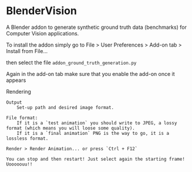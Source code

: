 # BlenderVision
A Blender addon to generate synthetic ground truth data (benchmarks) for Computer Vision applications.



To install the addon simply go to File > User Preferences > Add-on tab > Install from File...

then select the file `addon_ground_truth_generation.py`

Again in the add-on tab make sure that you enable the add-on once it appears



Rendering

    Output
        Set-up path and desired image format.

    File format:
        If it is a `test animation` you should write to JPEG, a lossy format (which means you will loose some quality).
        If it is a `final animation` PNG is the way to go, it is a lossless format.

    Render > Render Animation... or press `Ctrl + F12`

    You can stop and then restart! Just select again the starting frame! Uooooouu!!

